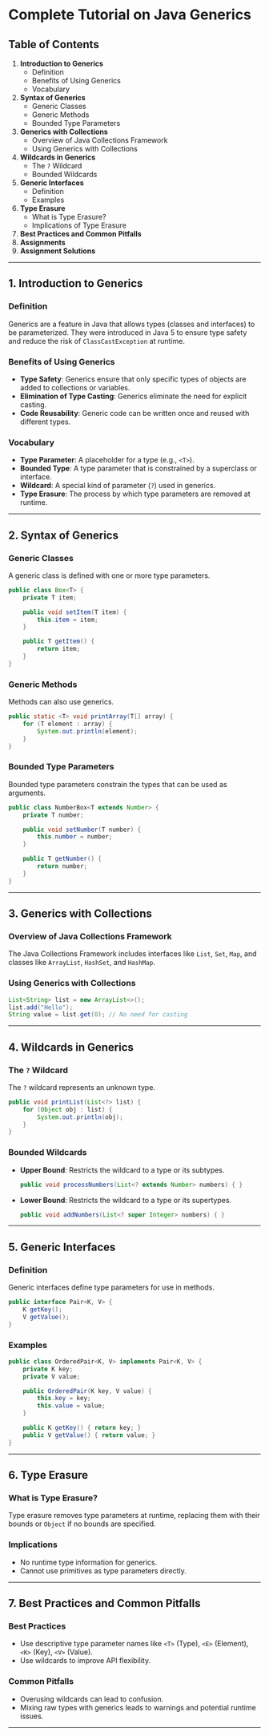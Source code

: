 
# Complete Tutorial on Java Generics

## Table of Contents
1. **Introduction to Generics**
    - Definition
    - Benefits of Using Generics
    - Vocabulary
2. **Syntax of Generics**
    - Generic Classes
    - Generic Methods
    - Bounded Type Parameters
3. **Generics with Collections**
    - Overview of Java Collections Framework
    - Using Generics with Collections
4. **Wildcards in Generics**
    - The `?` Wildcard
    - Bounded Wildcards
5. **Generic Interfaces**
    - Definition
    - Examples
6. **Type Erasure**
    - What is Type Erasure?
    - Implications of Type Erasure
7. **Best Practices and Common Pitfalls**
8. **Assignments**
9. **Assignment Solutions**

---

## 1. Introduction to Generics

### Definition
Generics are a feature in Java that allows types (classes and interfaces) to be parameterized. They were introduced in Java 5 to ensure type safety and reduce the risk of `ClassCastException` at runtime.

### Benefits of Using Generics
- **Type Safety**: Generics ensure that only specific types of objects are added to collections or variables.
- **Elimination of Type Casting**: Generics eliminate the need for explicit casting.
- **Code Reusability**: Generic code can be written once and reused with different types.

### Vocabulary
- **Type Parameter**: A placeholder for a type (e.g., `<T>`).
- **Bounded Type**: A type parameter that is constrained by a superclass or interface.
- **Wildcard**: A special kind of parameter (`?`) used in generics.
- **Type Erasure**: The process by which type parameters are removed at runtime.

---

## 2. Syntax of Generics

### Generic Classes
A generic class is defined with one or more type parameters.

```java
public class Box<T> {
    private T item;

    public void setItem(T item) {
        this.item = item;
    }

    public T getItem() {
        return item;
    }
}
```

### Generic Methods
Methods can also use generics.

```java
public static <T> void printArray(T[] array) {
    for (T element : array) {
        System.out.println(element);
    }
}
```

### Bounded Type Parameters
Bounded type parameters constrain the types that can be used as arguments.

```java
public class NumberBox<T extends Number> {
    private T number;

    public void setNumber(T number) {
        this.number = number;
    }

    public T getNumber() {
        return number;
    }
}
```

---

## 3. Generics with Collections

### Overview of Java Collections Framework
The Java Collections Framework includes interfaces like `List`, `Set`, `Map`, and classes like `ArrayList`, `HashSet`, and `HashMap`.

### Using Generics with Collections
```java
List<String> list = new ArrayList<>();
list.add("Hello");
String value = list.get(0); // No need for casting
```

---

## 4. Wildcards in Generics

### The `?` Wildcard
The `?` wildcard represents an unknown type.

```java
public void printList(List<?> list) {
    for (Object obj : list) {
        System.out.println(obj);
    }
}
```

### Bounded Wildcards
- **Upper Bound**: Restricts the wildcard to a type or its subtypes.
  ```java
  public void processNumbers(List<? extends Number> numbers) { }
  ```
- **Lower Bound**: Restricts the wildcard to a type or its supertypes.
  ```java
  public void addNumbers(List<? super Integer> numbers) { }
  ```

---

## 5. Generic Interfaces

### Definition
Generic interfaces define type parameters for use in methods.

```java
public interface Pair<K, V> {
    K getKey();
    V getValue();
}
```

### Examples
```java
public class OrderedPair<K, V> implements Pair<K, V> {
    private K key;
    private V value;

    public OrderedPair(K key, V value) {
        this.key = key;
        this.value = value;
    }

    public K getKey() { return key; }
    public V getValue() { return value; }
}
```

---

## 6. Type Erasure

### What is Type Erasure?
Type erasure removes type parameters at runtime, replacing them with their bounds or `Object` if no bounds are specified.

### Implications
- No runtime type information for generics.
- Cannot use primitives as type parameters directly.

---

## 7. Best Practices and Common Pitfalls

### Best Practices
- Use descriptive type parameter names like `<T>` (Type), `<E>` (Element), `<K>` (Key), `<V>` (Value).
- Use wildcards to improve API flexibility.

### Common Pitfalls
- Overusing wildcards can lead to confusion.
- Mixing raw types with generics leads to warnings and potential runtime issues.

---